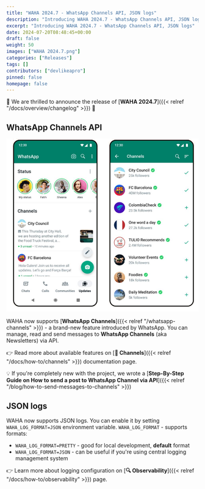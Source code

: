 ```yaml
---
title: "WAHA 2024.7 - WhatsApp Channels API, JSON logs"
description: "Introducing WAHA 2024.7 - WhatsApp Channels API, JSON logs"
excerpt: "Introducing WAHA 2024.7 - WhatsApp Channels API, JSON logs"
date: 2024-07-20T08:48:45+00:00
draft: false
weight: 50
images: ["WAHA 2024.7.png"]
categories: ["Releases"]
tags: []
contributors: ["devlikeapro"]
pinned: false
homepage: false
---
```


🎉 We are thrilled to announce the release of [**WAHA 2024.7**]({{< relref "/docs/overview/changelog" >}}) 🎉 


## WhatsApp Channels API
![alt](whatsapp-channels.png)

WAHA now supports [**WhatsApp Channels**]({{< relref "/whatsapp-channels" >}}) - a brand-new feature introduced by WhatsApp. 
You can manage, read and send messages to **WhatsApp Channels** (aka Newsletters) via API.

👉 Read more about available features on [**📢 Channels**]({{< relref "/docs/how-to/channels" >}}) documentation page.

💡 If you're completely new with the project, we wrote a 
[**Step-By-Step Guide on How to send a post to WhatsApp Channel via API**]({{< relref "/blog/how-to-send-messages-to-channels" >}})

## JSON logs
WAHA now supports JSON logs. You can enable it by setting `WAHA_LOG_FORMAT=JSON` environment variable.
`WAHA_LOG_FORMAT` - supports formats:
  - `WAHA_LOG_FORMAT=PRETTY` - good for local development, **default** format
  - `WAHA_LOG_FORMAT=JSON` - can be useful if you're using central logging management system

👉 Learn more about logging configuration on [**🔍 Observability**]({{< relref "/docs/how-to/observability" >}}) page.
